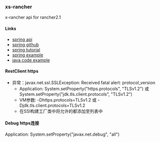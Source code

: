 ### xs-rancher
x-rancher api for rancher2.1

#### Links
- [spring api](https://docs.spring.io/spring/docs/current/javadoc-api/)
- [spring github](https://github.com/spring-projects/spring-boot)
- [spring tutorial](https://www.baeldung.com)
- [spring example](https://github.com/yidao620c/SpringBootBucket)
- [java code example](https://www.programcreek.com)

#### RestClient https
- 异常：javax.net.ssl.SSLException: Received fatal alert: protocol_version
    - Application: System.setProperty("https.protocols", "TLSv1.2") 或 System.setProperty("jdk.tls.client.protocols", "TLSv1.2")
    - VM参数: -Dhttps.protocols=TLSv1.2 或 -Djdk.tls.client.protocols=TLSv1.2
    - 在SSl构建工厂类中将允许的都添加至列表中
    
#### Debug https连接
Application: System.setProperty("javax.net.debug", "all")

